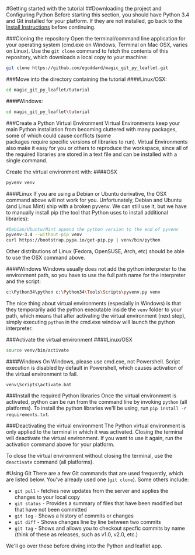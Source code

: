 #Getting started with the tutorial
##Downloading the project and Configuring Python
Before starting this section, you should have Python 3.4 and Git installed for 
your platform. If they are not installed, go back to the [Install Instructions](../README.md) 
before continuing.

###Cloning the repository
Open the terminal/command line application for your operating system (cmd.exe 
on Windows, Terminal on Mac OSX, varies on Linux). Use the `git clone` command 
to fetch the contents of this repository, which downloads a local copy to your 
machine:
```bash
git clone https://github.com/egoddard/magic_git_py_leaflet.git
```

###Move into the directory containing the tutorial
####Linux/OSX:
```bash
cd magic_git_py_leaflet/tutorial
```
####Windows:
```bash
cd magic_git_py_leaflet\tutorial
```

###Create a Python Virtual Environment
Virtual Environments keep your main Python installation from becoming 
cluttered with many packages, some of which could cause conflicts (some  
packages require specific versions of libraries to run). Virtual Environments 
also make it easy for you or others to reproduce the workspace, since all of the 
required libraries are stored in a text file and can be installed with a single 
command.

Create the virtual environment with:
####OSX
```bash
pyvenv venv
```
####Linux
If you are using a Debian or Ubuntu derivative, the OSX command above 
will not work for you. Unfortunately, Debian and Ubuntu (and Linux Mint) ship 
with a broken pyvenv. We can still use it, but we have to manually install pip 
(the tool that Python uses to install additional libraries):
```bash
#Debian/Ubuntu/Mint append the python version to the end of pyvenv
pyvenv-3.4 --without-pip venv
curl https://bootstrap.pypa.io/get-pip.py | venv/bin/python
```

Other distributions of Linux (Fedora, OpenSUSE, Arch, etc) should be able to 
use the OSX command above.

####Windows
Windows usually does not add the python interpreter to the environment path, 
so you have to use the full path name for the interpreter and the script:
```bash
c:\Python34\python c:\Python34\Tools\Scripts\pyvenv.py venv
```

The nice thing about virtual environments (especially in Windows) is that 
they temporarily add the python executable inside the `venv` folder to your 
path, which means that after activating the virtual environment (next step), 
simply executing `python` in the cmd.exe window will launch the python 
interpreter.

###Activate the virtual environment
####Linux/OSX
```bash
source venv/bin/activate
```
####Windows
On Windows, please use cmd.exe, not Powershell. Script execution is disabled 
by default in Powershell, which causes activation of the virtual environment 
to fail.
```batchfile
venv\Scripts\activate.bat
```

###Install the required Python libraries
Once the virtual environment is activated, python can be run from the command 
line by invoking `python` (all platforms). To install the 
python libraries we'll be using, run `pip install -r requirements.txt`.

###Deactivating the virtual environment
The Python virtual environment is only applied to the terminal in which it was 
activated. Closing the terminal will deactivate the virtual environment. If you want 
to use it again, run the activation command above for your platform.

To close the virtual environment without closing the terminal, use the 
`deactivate` command (all platforms).

#Using Git
There are a few Git commands that are used frequently, which are listed below. 
You've already used one (`git clone`). Some others include: 
- `git pull` - fetches new updates from the server and applies the changes to 
your local copy
- `git status` - Provides a summary of files that have been modified but that 
have not been committed
- `git log` - Shows a history of commits or changes
- `git diff` - Shows changes line by line between two commits
- `git tag` - Shows and allows you to checkout specfic commits by name (think of these as 
releases, such as v1.0, v2.0, etc.)

We'll go over these before diving into the Python and leaflet app.
